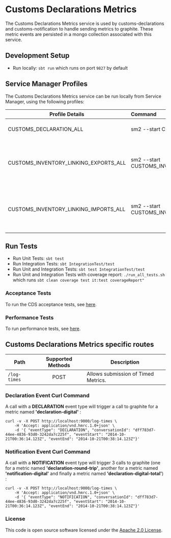 
# Customs Declarations Metrics

The Customs Declarations Metrics service is used by customs-declarations and customs-notification to handle sending metrics to graphite. These metric events are persisted in a mongo collection associated with this service.


## Development Setup
- Run locally: `sbt run` which runs on port `9827` by default

##  Service Manager Profiles
The Customs Declarations Metrics service can be run locally from Service Manager, using the following profiles:

| Profile Details                       | Command                                                           | Description                                                    |
|---------------------------------------|:------------------------------------------------------------------|----------------------------------------------------------------|
| CUSTOMS_DECLARATION_ALL               | sm2 --start CUSTOMS_DECLARATION_ALL                               | To run all CDS applications.                                   |
| CUSTOMS_INVENTORY_LINKING_EXPORTS_ALL | sm2 --start CUSTOMS_INVENTORY_LINKING_EXPORTS_ALL                 | To run all CDS Inventory Linking Exports related applications. |
| CUSTOMS_INVENTORY_LINKING_IMPORTS_ALL | sm2 --start CUSTOMS_INVENTORY_LINKING_IMPORTS_ALL                 | To run all CDS Inventory Linking Imports related applications. |


## Run Tests
- Run Unit Tests: `sbt test`
- Run Integration Tests: `sbt IntegrationTest/test`
- Run Unit and Integration Tests: `sbt test IntegrationTest/test`
- Run Unit and Integration Tests with coverage report: `./run_all_tests.sh`<br/> which runs `sbt clean coverage test it:test coverageReport"`

### Acceptance Tests
To run the CDS acceptance tests, see [here](https://github.com/hmrc/customs-automation-test).

### Performance Tests
To run performance tests, see [here](https://github.com/hmrc/customs-declaration-performance-test).

## Customs Declarations Metrics specific routes

| Path         | Supported Methods | Description                         |
|--------------|:-----------------:|-------------------------------------|
| `/log-times` |       POST        | Allows submission of Timed Metrics. |


### Declaration Event Curl Command
A call with a **DECLARATION** event type will trigger a call to graphite for a metric named **'declaration-digital'** :

```
curl -v -X POST http://localhost:9000/log-times \
    -H 'Accept: application/vnd.hmrc.1.0+json' \
    -d '{ "eventType": "DECLARATION", "conversationId": "dff783d7-44ee-4836-93d0-3242da7c225f", "eventStart": "2014-10-21T00:36:14.123Z", "eventEnd": "2014-10-21T00:38:14.123Z"}'
```

### Notification Event Curl Command
A call with a **NOTIFICATION** event type will trigger 3 calls to graphite (one for a metric named **'declaration-round-trip'**, another for a metric named **'notification-digital'** and finally a metric named **'declaration-digital-total'**) :

```
curl -v -X POST http://localhost:9000/log-times \
    -H 'Accept: application/vnd.hmrc.1.0+json' \
    -d '{ "eventType": "NOTIFICATION", "conversationId": "dff783d7-44ee-4836-93d0-3242da7c225f", "eventStart": "2014-10-21T00:36:14.123Z", "eventEnd": "2014-10-21T00:38:14.123Z"}'
```


### License

This code is open source software licensed under the [Apache 2.0 License]("http://www.apache.org/licenses/LICENSE-2.0.html").

   